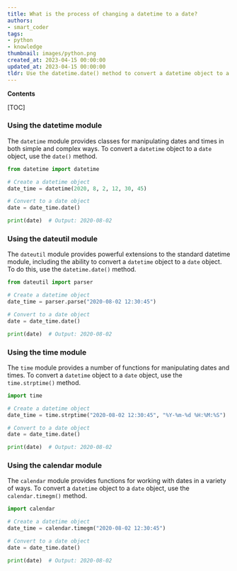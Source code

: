 ```yaml
---
title: What is the process of changing a datetime to a date?
authors:
- smart_coder
tags:
- python
- knowledge
thumbnail: images/python.png
created_at: 2023-04-15 00:00:00
updated_at: 2023-04-15 00:00:00
tldr: Use the datetime.date() method to convert a datetime object to a date object.
---
```


**Contents**

[TOC]

### Using the datetime module

The `datetime` module provides classes for manipulating dates and times in both simple and complex ways. To convert a `datetime` object to a `date` object, use the `date()` method.

```python
from datetime import datetime

# Create a datetime object
date_time = datetime(2020, 8, 2, 12, 30, 45)

# Convert to a date object
date = date_time.date()

print(date)  # Output: 2020-08-02
```

### Using the dateutil module

The `dateutil` module provides powerful extensions to the standard datetime module, including the ability to convert a `datetime` object to a `date` object. To do this, use the `datetime.date()` method.

```python
from dateutil import parser

# Create a datetime object
date_time = parser.parse("2020-08-02 12:30:45")

# Convert to a date object
date = date_time.date()

print(date)  # Output: 2020-08-02
```

### Using the time module

The `time` module provides a number of functions for manipulating dates and times. To convert a `datetime` object to a `date` object, use the `time.strptime()` method.

```python
import time

# Create a datetime object
date_time = time.strptime("2020-08-02 12:30:45", "%Y-%m-%d %H:%M:%S")

# Convert to a date object
date = date_time.date()

print(date)  # Output: 2020-08-02
```

### Using the calendar module

The `calendar` module provides functions for working with dates in a variety of ways. To convert a `datetime` object to a `date` object, use the `calendar.timegm()` method.

```python
import calendar

# Create a datetime object
date_time = calendar.timegm("2020-08-02 12:30:45")

# Convert to a date object
date = date_time.date()

print(date)  # Output: 2020-08-02
```

